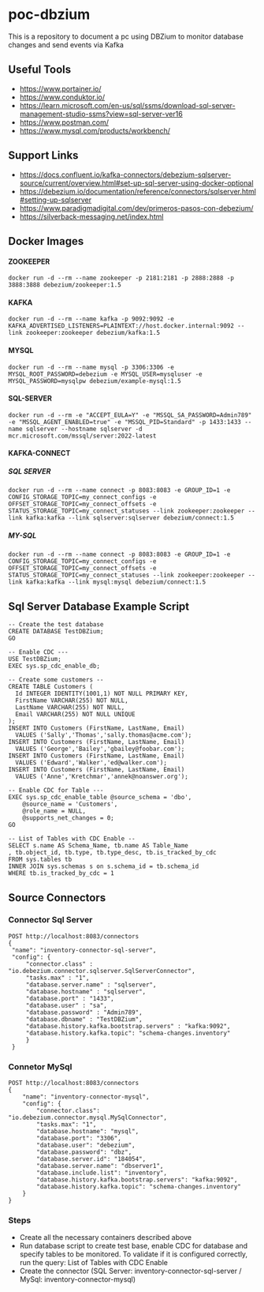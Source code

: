 # poc-dbzium
This is a repository to document a pc using DBZium to monitor database changes and send events via Kafka

## Useful Tools

- https://www.portainer.io/
- https://www.conduktor.io/
- https://learn.microsoft.com/en-us/sql/ssms/download-sql-server-management-studio-ssms?view=sql-server-ver16
- https://www.postman.com/
- https://www.mysql.com/products/workbench/

## Support Links

- https://docs.confluent.io/kafka-connectors/debezium-sqlserver-source/current/overview.html#set-up-sql-server-using-docker-optional
- https://debezium.io/documentation/reference/connectors/sqlserver.html#setting-up-sqlserver
- https://www.paradigmadigital.com/dev/primeros-pasos-con-debezium/
- https://silverback-messaging.net/index.html

## Docker Images
#### ZOOKEEPER
`docker run -d --rm --name zookeeper -p 2181:2181 -p 2888:2888 -p 3888:3888 debezium/zookeeper:1.5`

#### KAFKA
`docker run -d --rm --name kafka -p 9092:9092 -e KAFKA_ADVERTISED_LISTENERS=PLAINTEXT://host.docker.internal:9092 --link zookeeper:zookeeper debezium/kafka:1.5`

#### MYSQL
`docker run -d --rm --name mysql -p 3306:3306 -e MYSQL_ROOT_PASSWORD=debezium -e MYSQL_USER=mysqluser -e MYSQL_PASSWORD=mysqlpw debezium/example-mysql:1.5`

#### SQL-SERVER
`docker run -d --rm -e "ACCEPT_EULA=Y" -e "MSSQL_SA_PASSWORD=Admin789" -e "MSSQL_AGENT_ENABLED=true" -e "MSSQL_PID=Standard" -p 1433:1433 --name sqlserver --hostname sqlserver -d mcr.microsoft.com/mssql/server:2022-latest`

#### KAFKA-CONNECT
##### SQL SERVER
`docker run -d --rm --name connect -p 8083:8083 -e GROUP_ID=1 -e CONFIG_STORAGE_TOPIC=my_connect_configs -e OFFSET_STORAGE_TOPIC=my_connect_offsets -e STATUS_STORAGE_TOPIC=my_connect_statuses --link zookeeper:zookeeper --link kafka:kafka --link sqlserver:sqlserver debezium/connect:1.5`

##### MY-SQL
`docker run -d --rm --name connect -p 8083:8083 -e GROUP_ID=1 -e CONFIG_STORAGE_TOPIC=my_connect_configs -e OFFSET_STORAGE_TOPIC=my_connect_offsets -e STATUS_STORAGE_TOPIC=my_connect_statuses --link zookeeper:zookeeper --link kafka:kafka --link mysql:mysql debezium/connect:1.5`

## Sql Server Database Example Script

```
-- Create the test database
CREATE DATABASE TestDBZium;
GO

-- Enable CDC ---
USE TestDBZium;
EXEC sys.sp_cdc_enable_db;

-- Create some customers --
CREATE TABLE Customers (
  Id INTEGER IDENTITY(1001,1) NOT NULL PRIMARY KEY,
  FirstName VARCHAR(255) NOT NULL,
  LastName VARCHAR(255) NOT NULL,
  Email VARCHAR(255) NOT NULL UNIQUE
);
INSERT INTO Customers (FirstName, LastName, Email)
  VALUES ('Sally','Thomas','sally.thomas@acme.com');
INSERT INTO Customers (FirstName, LastName, Email)
  VALUES ('George','Bailey','gbailey@foobar.com');
INSERT INTO Customers (FirstName, LastName, Email)
  VALUES ('Edward','Walker','ed@walker.com');
INSERT INTO Customers (FirstName, LastName, Email)
  VALUES ('Anne','Kretchmar','annek@noanswer.org');

-- Enable CDC for Table ---
EXEC sys.sp_cdc_enable_table @source_schema = 'dbo', 
	@source_name = 'Customers', 
	@role_name = NULL, 
	@supports_net_changes = 0;
GO

-- List of Tables with CDC Enable --
SELECT s.name AS Schema_Name, tb.name AS Table_Name
, tb.object_id, tb.type, tb.type_desc, tb.is_tracked_by_cdc
FROM sys.tables tb
INNER JOIN sys.schemas s on s.schema_id = tb.schema_id
WHERE tb.is_tracked_by_cdc = 1
```

## Source Connectors

### Connector Sql Server

```
POST http://localhost:8083/connectors
{
 "name": "inventory-connector-sql-server",
 "config": {
     "connector.class" : "io.debezium.connector.sqlserver.SqlServerConnector",
     "tasks.max" : "1",
     "database.server.name" : "sqlserver",
     "database.hostname" : "sqlserver",
     "database.port" : "1433",
     "database.user" : "sa",
     "database.password" : "Admin789",
     "database.dbname" : "TestDBZium",
     "database.history.kafka.bootstrap.servers" : "kafka:9092",
     "database.history.kafka.topic": "schema-changes.inventory"
     }
 }
```

### Connetor MySql

```
POST http://localhost:8083/connectors
{
    "name": "inventory-connector-mysql",
    "config": {
        "connector.class": "io.debezium.connector.mysql.MySqlConnector",
        "tasks.max": "1",
        "database.hostname": "mysql",
        "database.port": "3306",
        "database.user": "debezium",
        "database.password": "dbz",
        "database.server.id": "184054",
        "database.server.name": "dbserver1",
        "database.include.list": "inventory",
        "database.history.kafka.bootstrap.servers": "kafka:9092",
        "database.history.kafka.topic": "schema-changes.inventory"
    }
}
```

### Steps

- Create all the necessary containers described above
- Run database script to create test base, enable CDC for database and specify tables to be monitored. To validate if it is configured correctly, run the query: List of Tables with CDC Enable
- Create the connector (SQL Server: inventory-connector-sql-server / MySql: inventory-connector-mysql)

